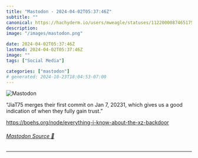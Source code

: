 ```yaml
---
title: "Mastodon - 2024-04-02T05:37:46Z"
subtitle: ""
canonical: https://hachyderm.io/users/mweagle/statuses/112200008746517566
description:
image: "/images/mastodon.png"

date: 2024-04-02T05:37:46Z
lastmod: 2024-04-02T05:37:46Z
image: ""
tags: ["Social Media"]

categories: ["mastodon"]
# generated: 2024-10-23T18:04:53-07:00
---
```

![Mastodon](/images/mastodon.png)

<p>“JiaT75 merges their first commit on Jan 7, 20231, which gives us a good indication of when they fully gain trust.”</p><p><a href="https://boehs.org/node/everything-i-know-about-the-xz-backdoor" target="_blank" rel="nofollow noopener noreferrer" translate="no"><span class="invisible">https://</span><span class="ellipsis">boehs.org/node/everything-i-kn</span><span class="invisible">ow-about-the-xz-backdoor</span></a></p>


###### [Mastodon Source 🐘](https://hachyderm.io/@mweagle/112200008746517566)

___
